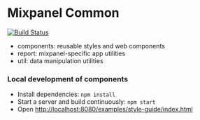 # Mixpanel Common
[![Build Status](https://travis-ci.org/mixpanel/mixpanel-common.svg?branch=master)](https://travis-ci.org/mixpanel/mixpanel-common)

- components: reusable styles and web components
- report: mixpanel-specific app utilities
- util: data manipulation utilities

### Local development of components

- Install dependencies: `npm install`
- Start a server and build continuously: `npm start`
- Open [http://localhost:8080/examples/style-guide/index.html](http://localhost:8080/examples/style-guide/index.html)
